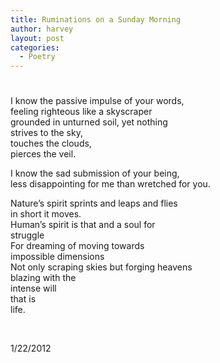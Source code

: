 ```yaml
---
title: Ruminations on a Sunday Morning
author: harvey
layout: post
categories:
  - Poetry
---
```

# 

I know the passive impulse of your words,  
feeling righteous like a skyscraper  
grounded in unturned soil, yet nothing  
strives to the sky,  
touches the clouds,  
pierces the veil.

I know the sad submission of your being,  
less disappointing for me than wretched for you.

Nature’s spirit sprints and leaps and flies  
in short it moves.  
Human’s spirit is that and a soul for  
struggle  
For dreaming of moving towards  
impossible dimensions  
Not only scraping skies but forging heavens  
blazing with the  
intense will  
that is  
life.

 

1/22/2012
